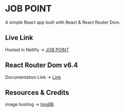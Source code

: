 # JOB POINT

A simple React app built with React & React Router Dom.

## Live Link
Hosted in Netlify -> [JOB POINT](https://visionary-platypus-1031bc.netlify.app/appliedJob)

## React Router Dom v6.4 

Documentation Link -> [Link](https://reactrouter.com/en/main/start/overview)

## Resources & Credits

image hosting -> [ImgBB](https://imgbb.com/)